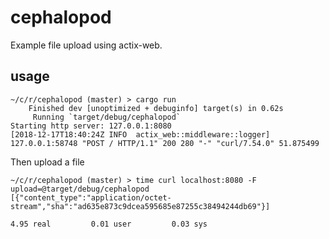 # cephalopod

Example file upload using actix-web.

## usage

```
~/c/r/cephalopod (master) > cargo run
    Finished dev [unoptimized + debuginfo] target(s) in 0.62s
     Running `target/debug/cephalopod`
Starting http server: 127.0.0.1:8080
[2018-12-17T18:40:24Z INFO  actix_web::middleware::logger] 127.0.0.1:58748 "POST / HTTP/1.1" 200 280 "-" "curl/7.54.0" 51.875499
```

Then upload a file

```
~/c/r/cephalopod (master) > time curl localhost:8080 -F upload=@target/debug/cephalopod
[{"content_type":"application/octet-stream","sha":"ad635e873c9dcea595685e87255c38494244db69"}]

4.95 real         0.01 user         0.03 sys
```
